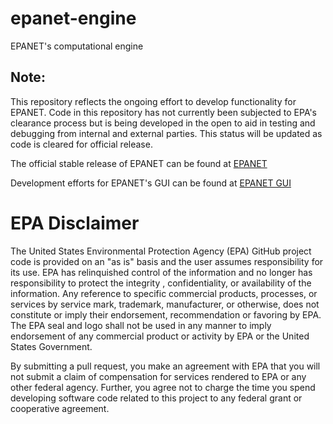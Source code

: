 # epanet-engine
EPANET's computational engine

## Note:
This repository reflects the ongoing effort to develop functionality for EPANET. Code in this repository has not currently been subjected to EPA's clearance process but is being developed in the open to aid in testing and debugging from internal and external parties. This status will be updated as code is cleared for official release.

The official stable release of EPANET can be found at [EPANET](https://github.com/USEPA/EPANET2.2)

Development efforts for EPANET's GUI can be found at [EPANET GUI](https://github.com/USEPA/EPANET)


EPA Disclaimer
==============
The United States Environmental Protection Agency (EPA) GitHub project code is provided on an "as is" basis and the user assumes responsibility for its use. EPA has relinquished control of the information and no longer has responsibility to protect the integrity , confidentiality, or availability of the information. Any reference to specific commercial products, processes, or services by service mark, trademark, manufacturer, or otherwise, does not constitute or imply their endorsement, recommendation or favoring by EPA. The EPA seal and logo shall not be used in any manner to imply endorsement of any commercial product or activity by EPA or the United States Government.

By submitting a pull request, you make an agreement with EPA that you will not submit a claim of compensation for services rendered to EPA or any other federal agency. Further, you agree not to charge the time you spend developing software code related to this project to any federal grant or cooperative agreement.
